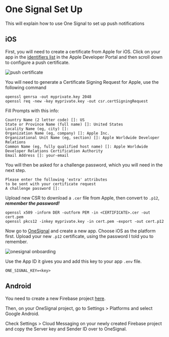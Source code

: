 # One Signal Set Up

This will explain how to use One Signal to set up push notifications

## iOS

First, you will need to create a certificate from Apple for iOS. Click on your app in the [identifiers list](https://developer.apple.com/account/resources/identifiers/list) in the Apple Developer Portal and then scroll down to configure a push certificate.

![push certificate](https://files-2h6hsvm7p.vercel.app)

You will need to generate a Certificate Signing Request for Apple, use the following command

```
openssl genrsa -out myprivate.key 2048
openssl req -new -key myprivate.key -out csr.certSigningRequest
```

Fill Prompts with this info:

```
Country Name (2 letter code) []: US
State or Province Name (full name) []: United States
Locality Name (eg, city) []:
Organization Name (eg, company) []: Apple Inc.
Organizational Unit Name (eg, section) []: Apple Worldwide Developer Relations
Common Name (eg, fully qualified host name) []: Apple Worldwide Developer Relations Certification Authority
Email Address []: your-email
```

You will then be asked for a challenge password, which you will need in the next step.

```
Please enter the following 'extra' attributes
to be sent with your certificate request
A challenge password []:
```

Upload new CSR to download a `.cer` file from Apple, then convert to `.p12`, **_remember the password!_**

```
openssl x509 -inform DER -outform PEM -in <CERTIFICATE>.cer -out cert.pem
openssl pkcs12 -inkey myprivate.key -in cert.pem -export -out cert.p12
```

Now go to [OneSignal](https://onesignal.com/) and create a new app. Choose iOS as the platform first. Upload your new `.p12` certificate, using the password I told you to remember.

![onesignal onboarding](https://files-rb3fdjqiv.vercel.app)

Use the App ID it gives you and add this key to your app `.env` file.

```
ONE_SIGNAL_KEY=<key>
```

## Android

You need to create a new Firebase project [here](https://console.firebase.google.com).

Then, on your OneSignal project, go to Settings > Platforms and select Google Android.

Check Settings > Cloud Messaging on your newly created Firebase project and copy the Server key and Sender ID over to OneSignal.

